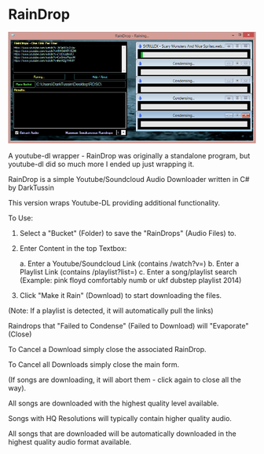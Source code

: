 # RainDrop

![RainDrop](https://github.com/DarkTussin/RainDrop/blob/master/Raindrop.png?raw=true)

A youtube-dl wrapper - RainDrop was originally a standalone program, but youtube-dl did so much more I ended up just wrapping it.

RainDrop is a simple Youtube/Soundcloud Audio Downloader written in C# by DarkTussin

This version wraps Youtube-DL providing additional functionality.

To Use: 

1. Select a "Bucket" (Folder) to save the "RainDrops" (Audio Files) to.
2. Enter Content in the top Textbox:
   
   a. Enter a Youtube/Soundcloud Link (contains /watch?v=)
   b. Enter a Playlist Link (contains /playlist?list=)
   c. Enter a song/playlist search (Example: pink floyd comfortably numb or ukf dubstep playlist 2014)

3. Click "Make it Rain" (Download)  to start downloading the files.

(Note: If a playlist is detected, it will automatically pull the links)

Raindrops that "Failed to Condense" (Failed to Download) will "Evaporate" (Close)

To Cancel a Download simply close the associated RainDrop.

To Cancel all Downloads simply close the main form.

(If songs are downloading, it will abort them - click again to close all the way).


All songs are downloaded with the highest quality level available.

Songs with HQ Resolutions will typically contain higher quality audio.

All songs that are downloaded will be automatically downloaded in the highest quality audio format available.
